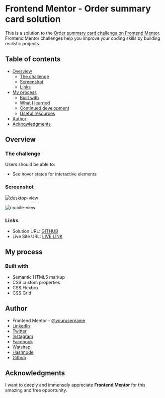 # Frontend Mentor - Order summary card solution

This is a solution to the [Order summary card challenge on Frontend Mentor](https://www.frontendmentor.io/challenges/order-summary-component-QlPmajDUj). Frontend Mentor challenges help you improve your coding skills by building realistic projects. 

## Table of contents

- [Overview](#overview)
  - [The challenge](#the-challenge)
  - [Screenshot](#screenshot)
  - [Links](#links)
- [My process](#my-process)
  - [Built with](#built-with)
  - [What I learned](#what-i-learned)
  - [Continued development](#continued-development)
  - [Useful resources](#useful-resources)
- [Author](#author)
- [Acknowledgments](#acknowledgments)

## Overview

### The challenge

Users should be able to:

- See hover states for interactive elements

### Screenshot

![desktop-view](https://user-images.githubusercontent.com/28808054/162671302-e9514b05-c952-4942-9183-b2d85dd863ad.png)


![mobile-view](https://user-images.githubusercontent.com/28808054/162671344-3850f995-8bf7-4730-8a7a-c5e9de97b7b1.png)

### Links

- Solution URL: [GITHUB](https://github.com/mastertbal/ORDER-SUMMARY-COMPONENT-CARD)
- Live Site URL: [LIVE LINK](https://mastertbal.github.io/ORDER-SUMMARY-COMPONENT-CARD/index.html)

## My process

### Built with

- Semantic HTML5 markup
- CSS custom properties
- CSS Flexbox
- CSS Grid

## Author
- Frontend Mentor - [@yourusername](https://www.frontendmentor.io/profile/yourusername)
- [LinkedIn](https://www.linkedin.com/in/oluwatobi-balogun-536044160)
- [Twitter](https://www.twitter.com/mastertbal)
- [Instagram](https://www.instagram.com/mastertbal)
- [Facebook](https://www.facebook.com/oluwatobi.balogun.984349)
- [Watshap](https://wa.me/07058350844)
- [Hashnode](https://mastertbal.hashnode.dev)
- [Github](https://github.com/mastertbal)

## Acknowledgments

I want to deeply and immensely appreciate **Frontend Mentor** for this amazing and free opportunity.

